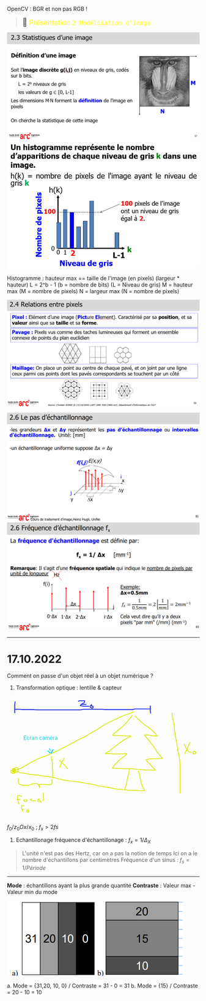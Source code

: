 OpenCV : BGR et non pas RGB !

> <span style="font-size: 1.5em">📖</span> <span style="color: yellow; font-size: 1.3em;">Présentation `2 Modélisation d'image`</span>


![](Screen/2022-10-03-13-36-05.png)
![](Screen/2022-10-03-13-37-04.png)

Histogramme : hauteur max == taille de l'image (en pixels) (largeur * hauteur)
L = 2^b - 1 (b = nombre de bits) (L = Niveau de gris)
M = hauteur max (M = nombre de pixels)
N = largeur max (N = nombre de pixels)

![](Screen/2022-10-03-14-24-06.png)

![](Screen/2022-10-10-13-49-22.png)
![](Screen/2022-10-10-13-52-41.png)

----
# 17.10.2022

Comment on passe d'un objet réel à un objet numérique ?
1. Transformation optique : lentille & capteur
<!-- #region drawnote -->
<svg id="svg" xmlns="http://www.w3.org/2000/svg" viewbox="84.05999755859375,-1,511.20001220703125,315.20001220703125" style="height:315.20001220703125"><path d="M 417.06,47.4 L 416.46,47.4 L 414.86,50.6 L 414.06,51.4 L 400.46,67.4 L 390.86,77 L 378.86,87.4 L 369.26,94.6 L 365.26,98.6 L 364.46,99.4 L 364.46,100.2 L 366.86,101 L 368.46,101 L 374.06,101 L 382.06,101 L 390.86,101.8 L 397.26,101.8 L 403.66,102.6 L 407.66,102.6 L 410.06,102.6 L 410.86,102.6 L 412.46,102.6 L 412.46,103.4 L 411.66,103.4 L 409.26,105 L 403.66,107.4 L 397.26,111.4 L 393.26,113.8 L 383.66,120.2 L 376.46,125.8 L 366.86,133 L 354.86,142.6 L 347.66,146.6 L 345.26,149 L 346.06,149 L 346.86,149 L 347.66,149 L 348.46,149 L 350.06,149 L 354.86,149 L 366.86,149.8 L 373.26,149.8 L 380.46,149.8 L 385.26,149.8 L 389.26,149.8 L 390.86,149.8 L 391.66,149.8 L 393.26,149.8 L 394.86,149 L 397.26,149 L 398.06,149 L 398.86,149 L 399.66,149 L 401.26,149 L 402.06,149 L 402.06,149.8 L 401.26,149.8 L 399.66,152.2 L 394.06,157 L 389.26,160.2 L 382.06,166.6 L 374.86,173.8 L 370.86,177 L 369.26,180.2 L 367.66,181.8 L 366.06,184.2 L 364.46,185.8 L 363.66,187.4 L 365.26,187.4 L 370.86,188.2 L 382.06,188.2 L 390.06,189 L 405.26,189 L 411.66,189 L 416.46,189 L 419.66,189.8 L 422.86,189.8 L 428.46,190.6 L 431.66,190.6 L 435.66,190.6 L 442.06,191.4 L 449.26,192.2 L 453.26,192.2 L 456.46,192.2 L 459.66,192.2 L 469.26,193 L 471.66,193 L 474.06,193 L 475.66,193 L 478.06,193 L 477.26,192.2 L 476.46,190.6 L 473.26,188.2 L 470.86,185 L 466.06,180.2 L 461.26,174.6 L 457.26,170.6 L 454.86,168.2 L 453.26,166.6 L 453.26,165 L 452.46,165 L 457.26,164.2 L 460.46,163.4 L 470.06,162.6 L 477.26,162.6 L 481.26,162.6 L 486.06,162.6 L 489.26,161.8 L 492.46,161.8 L 494.06,161.8 L 495.66,161.8 L 496.46,161 L 496.46,160.2 L 494.86,160.2 L 494.06,158.6 L 488.46,152.2 L 484.46,146.6 L 481.26,143.4 L 478.86,137.8 L 475.66,133.8 L 471.66,127.4 L 467.66,123.4 L 464.46,118.6 L 459.66,113 L 451.66,103.4 L 449.26,100.2 L 449.26,99.4 L 450.86,99.4 L 455.66,99.4 L 465.26,101 L 474.06,101.8 L 478.06,101.8 L 481.26,102.6 L 482.06,102.6 L 482.86,102.6 L 482.06,101 L 480.46,99.4 L 478.06,95.4 L 473.26,91.4 L 466.86,85.8 L 462.86,81.8 L 458.86,78.6 L 450.86,73.8 L 446.06,69.8 L 438.06,63.4 L 435.66,60.2 L 432.46,57.8 L 430.86,56.2 L 429.26,54.6 L 427.66,53 L 427.66,52.2 L 426.06,51.4 L 426.06,50.6 L 424.46,49.8 L 424.46,49 L 423.66,48.2" fill="none" stroke="#d9e70d" stroke-width="2"></path><path d="M 408.26,190.6 L 408.46,191.4 L 408.46,194.6 L 406.86,202.6 L 405.26,208.2 L 402.86,217.8 L 402.06,224.2 L 401.26,229 L 400.46,232.2 L 399.66,234.6 L 398.86,236.2 L 398.86,237.8 L 398.06,238.6 L 397.26,240.2 L 396.46,242.6 L 396.46,244.2 L 395.66,245 L 396.46,245 L 398.06,245 L 402.86,245.8 L 408.46,245.8 L 418.06,246.6 L 425.26,246.6 L 431.66,246.6 L 434.86,247.4 L 440.46,247.4 L 443.66,247.4 L 444.46,247.4 L 446.06,247.4 L 447.66,247.4 L 448.46,247.4 L 449.26,247.4 L 449.26,245.8 L 448.46,245.8 L 447.66,242.6 L 443.66,237 L 440.46,226.6 L 438.86,220.2 L 438.06,216.2 L 437.26,213 L 437.26,209.8 L 436.46,207.4 L 436.46,205.8 L 436.46,205 L 435.66,203.4 L 434.86,202.6 L 434.86,201 L 434.86,200.2 L 434.06,199.4 L 433.26,198.6 L 433.26,197 L 433.26,196.2 L 433.26,195.4 L 432.46,195.4 L 432.46,194.6" fill="none" stroke="#d9e70d" stroke-width="2"></path><path d="M 420.26,37 L 420.46,37.8 L 416.46,39.4 L 408.46,43.4 L 399.66,45.8 L 387.66,50.6 L 379.66,54.6 L 370.06,58.6 L 364.46,61.8 L 359.66,64.2 L 356.46,65 L 349.26,69 L 345.26,70.6 L 340.46,73.8 L 334.06,77.8 L 322.86,85.8 L 314.86,89.8 L 310.86,92.2 L 309.26,93.8 L 302.06,97 L 294.86,101.8 L 289.26,105 L 283.66,106.6 L 281.26,109 L 274.86,111.4 L 270.06,113.8 L 262.06,119.4 L 255.66,121.8 L 250.06,125 L 241.26,129.8 L 238.06,131.4 L 234.06,133 L 230.86,134.6 L 223.66,138.6 L 221.26,140.2 L 215.66,142.6 L 211.66,144.2 L 207.66,145.8 L 200.46,149 L 197.26,150.6 L 188.46,154.6 L 181.26,157 L 173.26,159.4 L 171.66,161 L 168.46,162.6 L 166.86,162.6 L 162.86,164.2 L 158.86,167.4 L 153.26,169.8 L 149.26,171.4 L 145.26,173.8 L 141.26,176.2 L 135.66,179.4 L 133.26,181 L 130.86,181.8 L 128.46,183.4 L 126.86,185 L 125.26,185.8 L 124.46,185.8 L 123.66,186.6 L 119.66,188.2 L 114.86,189.8 L 113.26,189.8 L 111.66,191.4 L 110.06,191.4 L 107.66,193 L 105.26,193.8 L 102.86,194.6 L 102.06,195.4 L 100.46,195.4 L 99.66,196.2" fill="none" stroke="#d9e70d" stroke-width="2"></path><path d="M 101.86,200.2 L 102.06,201 L 102.06,200.2 L 101.26,199.4 L 101.26,197.8 L 101.26,197 L 101.26,195.4 L 101.26,193.8 L 102.06,193 L 102.86,191.4 L 103.66,190.6 L 104.46,190.6 L 105.26,190.6 L 106.86,191.4 L 106.86,192.2 L 106.86,193.8 L 106.86,197.8 L 104.46,200.2 L 102.86,201 L 101.26,201.8 L 99.66,201.8 L 98.86,201.8 L 95.66,199.4 L 94.06,198.6 L 94.06,197.8 L 94.06,196.2 L 94.06,195.4 L 94.06,193.8 L 95.66,193.8 L 97.26,193 L 99.66,192.2 L 102.06,192.2 L 102.86,192.2 L 103.66,192.2 L 104.46,193 L 104.46,193.8 L 105.26,194.6 L 105.26,196.2 L 105.26,197 L 105.26,197.8 L 103.66,197.8 L 102.86,197.8 L 101.26,197.8 L 100.46,197.8 L 98.86,197.8 L 98.06,196.2 L 98.06,195.4 L 98.06,193 L 99.66,190.6 L 105.26,186.6 L 107.66,186.6 L 110.06,185.8 L 110.86,185.8 L 112.46,185.8 L 113.26,187.4 L 113.26,189.8 L 113.26,193 L 113.26,194.6 L 110.86,197 L 110.86,197.8 L 108.46,197.8 L 107.66,197.8 L 102.86,197.8 L 101.26,196.2 L 98.86,193.8 L 98.86,193 L 98.86,190.6 L 98.86,189 L 99.66,189 L 101.26,189 L 104.46,189 L 105.26,189.8 L 106.06,191.4 L 106.06,193 L 106.06,194.6 L 105.26,196.2 L 104.46,197 L 103.66,197 L 102.06,197 L 100.46,197 L 99.66,197 L 98.86,196.2 L 98.06,195.4 L 98.06,193.8 L 98.86,192.2 L 100.46,192.2 L 102.86,192.2 L 106.06,192.2" fill="none" stroke="#d9e70d" stroke-width="2"></path><path d="M 112.26,196.2 L 112.46,197 L 113.26,197.8 L 114.86,197.8 L 122.06,200.2 L 134.86,201.8 L 142.86,203.4 L 154.86,205 L 163.66,205.8 L 169.26,206.6 L 172.46,207.4 L 176.46,207.4 L 180.46,208.2 L 185.26,209 L 196.46,210.6 L 205.26,211.4 L 214.06,213.8 L 222.86,216.2 L 233.26,218.6 L 246.06,221 L 254.06,221.8 L 263.66,222.6 L 269.26,223.4 L 275.66,224.2 L 282.06,225.8 L 293.26,227.4 L 298.06,228.2 L 308.46,229.8 L 314.06,231.4 L 319.66,232.2 L 324.46,233.8 L 331.66,235.4 L 342.86,237 L 348.46,237.8 L 352.46,238.6 L 356.46,239.4 L 362.06,240.2 L 368.46,241.8 L 371.66,242.6 L 372.46,242.6 L 373.26,242.6 L 374.86,242.6 L 375.66,243.4 L 376.46,243.4 L 378.06,243.4 L 378.86,243.4 L 380.46,243.4 L 381.26,243.4 L 382.86,243.4 L 384.46,243.4 L 386.06,243.4 L 387.66,243.4 L 389.26,244.2 L 390.06,244.2 L 391.66,245 L 392.46,245 L 393.26,245" fill="none" stroke="#d9e70d" stroke-width="2"></path><path d="M 201.86,155.4 L 202.06,156.2 L 202.06,157 L 202.06,160.2 L 202.86,165.8 L 204.46,170.6 L 204.46,179.4 L 204.46,186.6 L 204.46,188.2 L 204.46,190.6 L 204.46,193 L 204.46,193.8 L 204.46,195.4 L 204.46,196.2 L 205.26,197.8 L 205.26,200.2 L 205.26,201 L 205.26,202.6 L 205.26,205 L 205.26,206.6 L 205.26,209 L 205.26,210.6 L 205.26,212.2 L 205.26,213.8" fill="none" stroke="#d9e70d" stroke-width="2"></path><path d="M 114.66,214.6 L 114.86,215.4 L 114.06,216.2 L 114.06,217 L 114.06,218.6 L 114.06,220.2 L 114.06,221.8 L 114.06,222.6 L 114.06,225 L 114.86,226.6 L 115.66,229 L 117.26,229.8 L 118.86,231.4 L 120.46,231.4 L 122.06,232.2 L 126.06,233 L 130.06,233 L 131.66,233 L 133.26,233 L 134.86,233 L 138.06,233 L 139.66,233 L 141.26,233 L 142.06,232.2 L 145.26,231.4 L 147.66,230.6 L 149.26,230.6 L 151.66,229.8 L 153.26,229 L 156.46,229 L 158.86,228.2 L 159.66,228.2 L 161.26,228.2 L 162.86,228.2 L 164.46,229 L 166.06,229.8 L 167.66,231.4 L 168.46,232.2 L 169.26,233 L 170.06,234.6 L 170.06,235.4 L 170.06,237 L 170.06,238.6 L 170.06,239.4 L 170.06,240.2 L 170.06,238.6 L 169.26,236.2 L 169.26,234.6 L 169.26,233 L 169.26,232.2 L 169.26,231.4 L 170.06,231.4 L 170.06,230.6 L 171.66,230.6 L 173.26,230.6 L 174.06,230.6 L 177.26,230.6 L 178.86,230.6 L 181.26,230.6 L 183.66,230.6 L 185.26,230.6 L 186.86,230.6 L 188.46,230.6 L 190.06,231.4 L 190.86,231.4 L 192.46,231.4 L 194.06,231.4 L 195.66,231.4 L 196.46,231.4 L 198.06,231.4 L 198.86,231.4 L 200.46,230.6 L 202.06,230.6 L 202.06,229.8 L 202.86,229 L 203.66,227.4 L 203.66,225 L 203.66,223.4 L 203.66,221.8 L 203.66,220.2 L 203.66,218.6 L 202.86,218.6 L 202.06,218.6 L 201.26,218.6" fill="none" stroke="#d9e70d" stroke-width="2"></path><path d="M 115.46,283.4 L 115.66,282.6 L 114.86,281 L 113.26,276.2 L 111.66,267.4 L 111.66,262.6 L 112.46,261 L 114.06,260.2 L 115.66,260.2 L 119.66,261 L 122.06,261.8 L 122.86,262.6 L 123.66,263.4" fill="none" stroke="#d9e70d" stroke-width="2"></path><path d="M 111.46,269 L 111.66,269.8 L 110.06,270.6 L 110.86,270.6 L 111.66,270.6 L 115.66,270.6 L 119.66,271.4" fill="none" stroke="#d9e70d" stroke-width="2"></path><path d="M 131.46,271.4 L 130.86,271.4 L 129.26,271.4 L 128.46,271.4 L 128.46,272.2 L 128.46,273 L 128.46,273.8 L 129.26,274.6 L 130.06,275.4 L 132.46,275.4 L 134.06,275.4 L 135.66,275.4 L 136.46,275.4 L 137.26,273.8 L 137.26,273 L 136.46,272.2 L 135.66,271.4 L 133.26,271.4" fill="none" stroke="#d9e70d" stroke-width="2"></path><path d="M 149.06,270.6 L 149.26,269.8 L 148.46,269.8 L 147.66,269.8 L 146.86,269.8 L 146.06,270.6 L 146.06,272.2 L 146.86,272.2 L 148.46,273 L 149.26,273.8 L 150.86,273.8 L 152.46,273.8 L 154.06,273.8 L 155.66,273.8 L 157.26,273.8 L 159.66,273.8 L 160.46,273.8" fill="none" stroke="#d9e70d" stroke-width="2"></path><path d="M 169.06,273 L 169.26,272.2 L 169.26,270.6 L 169.26,269.8 L 169.26,269 L 168.46,269 L 166.86,269.8 L 166.86,270.6 L 166.06,271.4 L 166.06,272.2 L 166.06,273 L 166.06,273.8 L 166.06,274.6 L 166.06,275.4 L 166.86,275.4 L 167.66,275.4 L 168.46,275.4 L 169.26,275.4 L 170.06,275.4 L 170.86,275.4 L 171.66,274.6 L 171.66,273 L 171.66,272.2 L 171.66,273 L 171.66,274.6 L 172.46,275.4 L 173.26,275.4 L 173.26,277 L 174.06,277.8 L 174.06,277 L 174.06,277.8" fill="none" stroke="#d9e70d" stroke-width="2"></path><path d="M 180.26,274.6 L 180.46,273.8 L 180.46,272.2 L 180.46,269.8 L 180.46,266.6 L 180.46,265 L 180.46,263.4 L 180.46,261.8 L 180.46,260.2 L 180.46,257.8 L 180.46,256.2 L 180.46,254.6 L 180.46,253.8 L 180.46,253" fill="none" stroke="#d9e70d" stroke-width="2"></path><path d="M 125.86,301.8 L 125.26,301.8 L 125.26,300.2 L 122.86,293 L 122.86,289.8 L 122.86,289 L 122.86,287.4 L 122.86,286.6 L 123.66,286.6 L 125.26,286.6 L 126.86,286.6 L 129.26,287.4 L 130.06,287.4" fill="none" stroke="#d9e70d" stroke-width="2"></path><path d="M 124.26,297 L 125.26,297 L 126.06,297 L 126.86,297 L 128.46,297" fill="none" stroke="#d9e70d" stroke-width="2"></path><path d="M 137.06,297.8 L 138.06,297.8 L 138.86,297.8 L 138.06,297.8 L 138.06,298.6 L 137.26,299.4 L 136.46,300.2 L 136.46,301 L 136.46,301.8 L 136.46,302.6 L 136.46,303.4 L 137.26,303.4 L 137.26,304.2 L 138.86,304.2 L 139.66,304.2 L 140.46,304.2 L 141.26,303.4 L 141.26,302.6 L 141.26,301.8 L 142.06,301.8 L 142.06,301 L 142.06,300.2 L 142.06,299.4 L 141.26,299.4 L 139.66,298.6" fill="none" stroke="#d9e70d" stroke-width="2"></path><path d="M 236.26,160.2 L 234.86,162.6 L 233.26,165.8 L 232.46,166.6 L 229.26,172.2 L 227.66,175.4 L 226.86,177 L 226.86,178.6 L 226.86,179.4 L 226.06,179.4 L 226.06,180.2 L 225.26,181 L 225.26,181.8 L 225.26,182.6 L 224.46,183.4 L 223.66,185 L 222.86,185.8" fill="none" stroke="#d9e70d" stroke-width="2"></path><path d="M 222.66,166.6 L 223.66,166.6 L 224.46,167.4 L 225.26,168.2 L 230.06,173 L 231.66,175.4 L 235.66,178.6 L 238.86,181.8 L 240.46,183.4 L 242.06,185 L 242.86,186.6 L 243.66,187.4 L 244.46,189 L 245.26,189.8" fill="none" stroke="#d9e70d" stroke-width="2"></path><path d="M 521.86,41 L 522.06,41.8 L 522.06,42.6 L 522.86,51.4 L 524.46,58.6 L 526.06,64.2 L 527.66,73 L 528.46,82.6 L 528.46,86.6 L 529.26,90.6 L 530.06,97 L 530.86,101 L 531.66,105 L 532.46,109.8 L 533.26,113 L 534.06,118.6 L 534.86,123.4 L 536.46,131.4 L 537.26,137.8 L 538.86,145.8 L 540.46,153 L 541.26,157.8 L 542.06,164.2 L 542.86,170.6 L 543.66,180.2 L 543.66,185.8 L 543.66,191.4 L 543.66,193.8 L 543.66,201.8 L 543.66,207.4 L 543.66,210.6 L 543.66,213 L 543.66,215.4 L 543.66,221 L 543.66,225 L 543.66,228.2 L 543.66,234.6 L 543.66,237.8 L 543.66,245 L 543.66,246.6 L 543.66,247.4 L 543.66,249 L 543.66,249.8 L 543.66,250.6 L 543.66,252.2 L 543.66,253 L 543.66,254.6" fill="none" stroke="#d9e70d" stroke-width="2"></path><path d="M 569.06,118.6 L 569.26,119.4 L 569.26,120.2 L 565.26,129.8 L 562.06,137.8 L 558.86,143.4 L 556.46,146.6 L 556.46,149 L 555.66,149.8" fill="none" stroke="#d9e70d" stroke-width="2"></path><path d="M 554.66,123.4 L 554.86,124.2 L 555.66,127.4 L 557.26,129.8 L 558.86,133.8 L 560.46,136.2 L 562.06,138.6 L 562.06,140.2 L 562.86,140.2 L 563.66,141 L 564.46,141.8 L 565.26,142.6 L 566.06,143.4 L 566.86,143.4 L 567.66,144.2 L 568.46,144.2 L 571.66,145.8 L 574.06,146.6" fill="none" stroke="#d9e70d" stroke-width="2"></path><path d="M 583.46,142.6 L 582.86,142.6 L 582.06,142.6 L 580.46,142.6 L 579.66,142.6 L 578.86,143.4 L 578.06,144.2 L 578.06,145.8 L 578.06,147.4 L 578.06,149 L 578.06,149.8 L 578.86,149.8 L 579.66,149.8 L 580.46,149.8 L 582.06,149.8 L 582.86,149.8 L 583.66,149 L 584.46,149 L 584.46,148.2 L 584.46,147.4 L 585.26,146.6 L 585.26,145.8 L 585.26,145 L 583.66,145 L 582.86,144.2 L 582.06,143.4 L 581.26,143.4 L 580.46,143.4" fill="none" stroke="#d9e70d" stroke-width="2"></path><path d="M 105.06,10.6 L 105.26,12.2 L 105.26,13 L 104.46,19.4 L 104.46,23.4 L 104.46,28.2 L 104.46,32.2 L 104.46,37 L 104.46,38.6 L 104.46,39.4 L 104.46,41 L 104.46,41.8" fill="none" stroke="#0d1ce7" stroke-width="2"></path><path d="M 104.26,31.4 L 106.06,31.4 L 106.86,31.4 L 117.26,31.4 L 126.06,32.2 L 151.66,32.2 L 162.86,33 L 172.46,33 L 176.46,33 L 183.66,33 L 193.26,33 L 208.46,33 L 228.46,33 L 239.66,33 L 253.26,33 L 262.86,33 L 279.66,33 L 286.86,31.4 L 291.66,31.4 L 298.06,31.4 L 303.66,31.4 L 306.06,31.4 L 310.86,31.4 L 317.26,31.4 L 320.46,31.4 L 329.26,31.4 L 335.66,31.4 L 345.26,32.2 L 350.86,32.2 L 358.86,32.2 L 362.06,32.2 L 367.66,32.2 L 370.06,32.2 L 376.46,32.2 L 382.86,32.2 L 390.86,32.2 L 401.26,32.2 L 406.86,32.2 L 418.06,32.2 L 422.86,30.6 L 426.06,30.6 L 428.46,30.6 L 434.06,30.6 L 434.86,30.6 L 436.46,30.6 L 438.86,30.6 L 439.66,30.6 L 442.86,30.6 L 443.66,30.6 L 444.46,30.6 L 446.06,30.6 L 446.86,30.6 L 448.46,30.6 L 449.26,30.6 L 451.66,30.6 L 453.26,30.6 L 454.86,30.6 L 455.66,30.6 L 456.46,30.6 L 457.26,30.6 L 458.06,30.6 L 458.86,30.6 L 459.66,30.6 L 461.26,30.6 L 462.06,30.6 L 462.86,30.6 L 463.66,30.6 L 464.46,30.6 L 465.26,30.6 L 466.06,30.6" fill="none" stroke="#0d1ce7" stroke-width="2"></path><path d="M 465.06,22.6 L 464.46,22.6 L 464.46,24.2 L 464.46,28.2 L 464.46,35.4 L 464.46,37 L 465.26,41.8 L 465.26,42.6" fill="none" stroke="#0d1ce7" stroke-width="2"></path><path d="M 273.06,10.6 L 275.66,9 L 278.86,9 L 280.46,9 L 282.86,9 L 285.26,9 L 288.46,9 L 290.06,9 L 290.06,9.8 L 290.06,10.6 L 290.06,11.4 L 290.06,12.2 L 288.46,14.6 L 286.06,15.4 L 282.86,17 L 281.26,18.6 L 279.66,20.2 L 279.66,21 L 278.86,21.8 L 279.66,21.8 L 281.26,22.6 L 284.46,22.6 L 286.86,23.4 L 291.66,23.4 L 297.26,23.4 L 298.86,23.4 L 299.66,23.4 L 301.26,23.4 L 302.06,23.4" fill="none" stroke="#0d1ce7" stroke-width="2"></path><path d="M 279.46,18.6 L 280.46,18.6 L 282.06,18.6 L 283.66,18.6 L 285.26,18.6 L 287.66,18.6 L 288.46,18.6 L 290.86,18.6 L 292.46,18.6 L 293.26,18.6 L 294.86,18.6" fill="none" stroke="#0d1ce7" stroke-width="2"></path><path d="M 308.26,18.6 L 308.46,19.4 L 307.66,19.4 L 307.66,20.2 L 306.06,21.8 L 305.26,22.6 L 304.46,23.4 L 304.46,25 L 306.06,26.6 L 307.66,27.4 L 307.66,28.2 L 308.46,28.2 L 310.06,28.2 L 310.86,28.2 L 311.66,28.2 L 312.46,27.4 L 312.46,26.6 L 312.46,25.8 L 312.46,24.2 L 312.46,23.4 L 310.86,23.4 L 310.06,23.4 L 309.26,22.6 L 308.46,22.6 L 308.46,21.8 L 307.66,21.8 L 306.86,21.8" fill="none" stroke="#0d1ce7" stroke-width="2"></path><text font-family="inherit" font-size="14" fill="#0dcee7" x="127.46" y="112.2">Ecran caméra</text><path d="M 195.46,136.2 L 196.46,136.2 L 197.26,137 L 197.26,137.8 L 198.06,138.6 L 198.06,139.4 L 198.86,140.2 L 198.86,141" fill="none" stroke="#0dcee7" stroke-width="2"></path><path d="M 193.06,141" fill="none" stroke="#0dcee7" stroke-width="2"></path>  <path d="M 191.3,142 L 192.3,141.8 L 192.3,142.6 L 193.1,142.6 L 193.9,142.6 L 193.9,143.4 L 194.7,144.2 L 195.5,144.2 L 196.3,145 L 196.3,145.8 L 197.1,145.8 L 197.9,146.6 L 198.7,146.6 L 199.5,146.6 L 200.3,146.6 L 201.1,146.6 L 201.9,146.6 L 201.9,147.4 L 202.7,147.4 L 202.7,146.6 L 202.7,145.8 L 202.7,145 L 202.7,144.2 L 203.5,143.4 L 203.5,142.6 L 204.3,142.6 L 204.3,141.8 L 204.3,141 L 205.1,141 L 205.1,140.2 L 205.9,139.4 L 205.9,138.6 L 205.9,137.8 L 205.9,137" fill="none" stroke="#0dcee7" stroke-width="2"></path></svg>  
<!-- #endregion -->

$f_0 / z_0 O x / x_0$ ; $f_x > 2fs$

1. Echantillonage
fréquence d'échantillonage : $f_x = 1/ \Delta_X$
> L'unité n'est pas des Hertz, car on a pas la notion de temps
> Ici on a le nombre d'échantillons par centimètres
> Fréquence d'un sinus : $f_s = 1 / Période$


----

**Mode** : échantillons ayant la plus grande quantité
**Contraste** : Valeur max - Valeur min du mode

![](Screen/2022-10-17-13-18-28.png)

a. Mode = {31,20, 10, 0} / Contraste = 31 - 0 = 31
b. Mode = {15} / Contraste = 20 - 10 = 10


